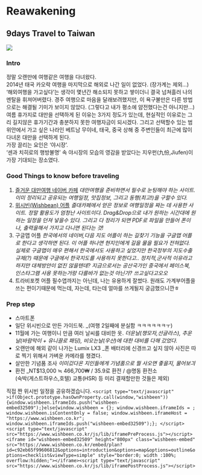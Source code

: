 # Reawakening
## 9days Travel to Taiwan
![][image-1]
### Intro
정말 오랜만에 여행같은 여행을 다녀왔다.  
2014년 태국 카오락 여행을 마지막으로 해외로 나간 일이 없었다. (장가계는 제외…) ‘해외여행을 가고싶다’는 생각이 몇년간 해소되지 못하고 쌓이더니 결국 넘쳐흘러 나의 멘탈을 휘져어버렸다. 경주 여행으로 마음을 달래보려했지만, 이 욕구불만은 다른 방법으로는 해결될 기미가 보이지 않았다. (그렇다고 내가 평소에 얌전했다는건 아니지만…)
여름 휴가지로 대만을 선택하게 된 이유는 3가지 정도가 있는데, 현실적인 이유로는 그리 길지않은 휴가기간과 충분하지 못한 여행자금이 되시겠다. 그리고 선택할수 있는 범위안에서 가고 싶은 나라인 베트남 무이네, 태국, 중국 상해 중 주변인들이 최근에 많이 다녀온 대만을 선택하게 된다.  
가장 끌리는 요인은 ‘야시장’.  
‘센과 치히로의 행방불명’ 속 야시장의 모습의 영감을 받았다는 지우펀(九份,Jiufen)이 가장 기대되는 장소였다. 

### Good Things to know before traveling
1. [즐거운 대만여행 네이버 카페][1]
	_대만여행을 준비하면서 필수로 눈팅해야 하는 사이트. 이미 정리되고 공유되는 여행일정, 맛집정보, 그리고 동행(최고!)을 구할수 있다._
2. [위시빈(Wishbean) 어플][2]
	_즐대카페에서 얻은 정보로 여행일정을 짜는 데 사용한 사이트. 정말 활용도가 엄청난 사이트이다. Drag&Drop으로 내가 원하는 시간대에 원하는 일정을 던져 넣을수 있다. 그리고 다 정리가 되면 PDF로 파일을 만들어 폰이나, 출력을해서 가지고 다니면 된다는 것!_
3. 구글맵 어플
	_한국에서의 네이버,다음 지도 어플이 하는 길찾기 기능을 구글맵 어플로 한다고 생각하면 된다. 이 어플 하나면 현지인에게 길을 물을 필요가 전혀없다. 실제로 구글맵이 매우 편해서 한국에서도 사용하고 싶었지만 한국정부의 지도수출규제(?) 때문에 구글에서 한국지도를 사용하지 못한다고.. 정치적,군사적 이유라고 하지만 대체방안이 없진 않을텐데? 지금으로서는 공산국가인 중국에서 페이스북, 인스타그램 사용 못하는거랑 다를바가 없는것 아닌가? 쓰고싶다고오오_
4. 트라비포켓 어플
	필수앱까지는 아닌데, 나는 유용하게 잘썼다. 원래도 가계부어플을 쓰는 편이기때문에 먹는데, 자는데, 타는데 얼마를 쓰게될지 궁금했으니깐ㅎ

### Prep step
- 스마트폰
- 일단 위시빈으로 만든 가이드북. 
	\_(여행 2일째에 분실함 ㅋㅋㅋㅋㅋㅋㅜ)
- 11월에 가는 여행이니 만큼 여러 날씨를 대비한 옷.
	_더운날(챙모자,선글라스), 추운날(바람막이 + 유니끌로 패딩), 비오는날(우산)에 대한 대비를 다해 갔었다._
- 오랜만에 해외 같이 나가는 Lumix LX3
	\_폰 배터리에 신경쓰고 싶지 않아 사진은 따로 찍기 위해서 가벼운 카메라를 챙겼다.
- 살만한 기념품 조사
	_이미갔다온 지인들에게 기념품으로 뭘 사오면 좋을지, 물어보긔_
- 환전 
	\_NT$13,000 ≒ 466,700₩ / 35.9로 환전 / @명동 환전소  
	(숙박(게스트하우스,호텔) 교통(HSR) 등 미리 결재할만한 것들은 제외) 

직접 짠 위시빈 일정을 공유하겠습니다.
`<script type="text/javascript" >if(Object.prototype.hasOwnProperty.call(window,"wishbeen")){window.wishbeen.iframeIds.push("wishbeen-embed32509");}else{window.wishbeen = {}; window.wishbeen.iframeIds = ; window.wishbeen.isContentOnly = false; window.wishbeen.iframeHost = "https://www.wishbeen.co.kr"; window.wishbeen.iframeIds.push("wishbeen-embed32509");}; </script><script type="text/javascript" src="https://www.wishbeen.co.kr/js/lib/iframePreProcess.js"></script><iframe id="wishbeen-embed32509" height="800px" class="wishbeen-embed" src="https://www.wishbeen.co.kr/embed/plan?id=c92eb65f99606812&options=introduction&options=map&options=outline&options=checklist&viewType=simple" style="border:0; width :100%; overflow:hidden;"></iframe><script type="text/javascript" src="https://www.wishbeen.co.kr/js/lib/iframePostProcess.js"></script>
`

[1]:	http://cafe.naver.com/taiwantour
[2]:	https://www.wishbeen.co.kr/


[image-1]:	https://farm1.staticflickr.com/529/32602310222_ca76d49c89_b.jpg